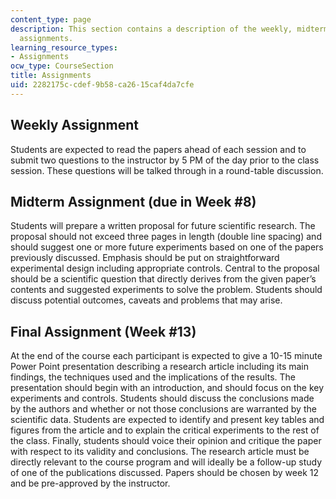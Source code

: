 ```yaml
---
content_type: page
description: This section contains a description of the weekly, midterm, and final
  assignments.
learning_resource_types:
- Assignments
ocw_type: CourseSection
title: Assignments
uid: 2282175c-cdef-9b58-ca26-15caf4da7cfe
---
```


Weekly Assignment
-----------------

Students are expected to read the papers ahead of each session and to submit two questions to the instructor by 5 PM of the day prior to the class session. These questions will be talked through in a round-table discussion.

Midterm Assignment (due in Week #8)
-----------------------------------

Students will prepare a written proposal for future scientific research. The proposal should not exceed three pages in length (double line spacing) and should suggest one or more future experiments based on one of the papers previously discussed. Emphasis should be put on straightforward experimental design including appropriate controls. Central to the proposal should be a scientific question that directly derives from the given paper’s contents and suggested experiments to solve the problem. Students should discuss potential outcomes, caveats and problems that may arise.

Final Assignment (Week #13)
---------------------------

At the end of the course each participant is expected to give a 10-15 minute Power Point presentation describing a research article including its main findings, the techniques used and the implications of the results. The presentation should begin with an introduction, and should focus on the key experiments and controls. Students should discuss the conclusions made by the authors and whether or not those conclusions are warranted by the scientific data. Students are expected to identify and present key tables and figures from the article and to explain the critical experiments to the rest of the class. Finally, students should voice their opinion and critique the paper with respect to its validity and conclusions. The research article must be directly relevant to the course program and will ideally be a follow-up study of one of the publications discussed. Papers should be chosen by week 12 and be pre-approved by the instructor.